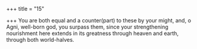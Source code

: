 +++
title = "15"

+++
You are both equal and a counter(part) to these by your might, and, o  Agni, well-born god, you surpass them,
since your strengthening nourishment here extends in its greatness  through heaven and earth, through both world-halves.
